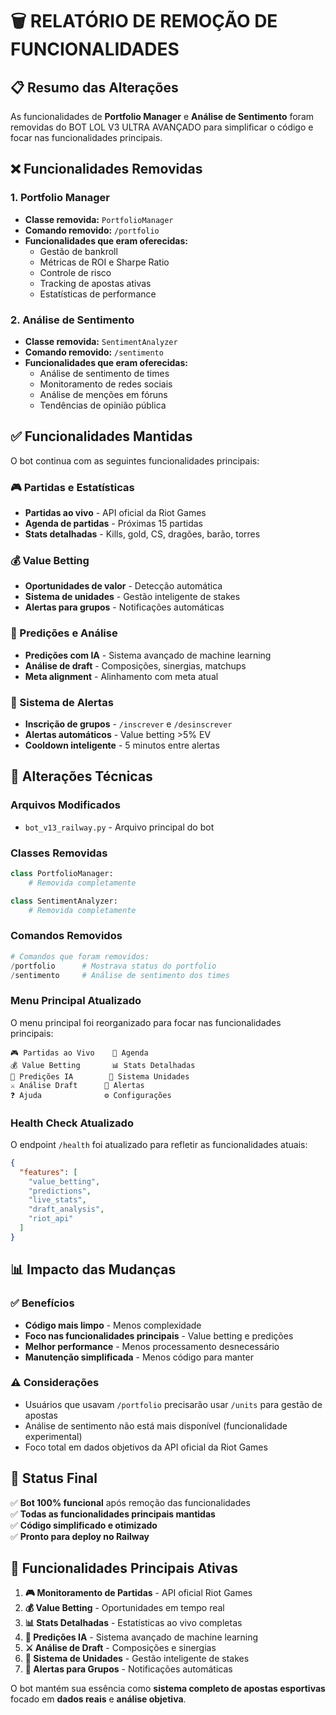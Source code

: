 # 🗑️ RELATÓRIO DE REMOÇÃO DE FUNCIONALIDADES

## 📋 Resumo das Alterações

As funcionalidades de **Portfolio Manager** e **Análise de Sentimento** foram removidas do BOT LOL V3 ULTRA AVANÇADO para simplificar o código e focar nas funcionalidades principais.

## ❌ Funcionalidades Removidas

### 1. Portfolio Manager
- **Classe removida:** `PortfolioManager`
- **Comando removido:** `/portfolio`
- **Funcionalidades que eram oferecidas:**
  - Gestão de bankroll
  - Métricas de ROI e Sharpe Ratio
  - Controle de risco
  - Tracking de apostas ativas
  - Estatísticas de performance

### 2. Análise de Sentimento
- **Classe removida:** `SentimentAnalyzer`
- **Comando removido:** `/sentimento`
- **Funcionalidades que eram oferecidas:**
  - Análise de sentimento de times
  - Monitoramento de redes sociais
  - Análise de menções em fóruns
  - Tendências de opinião pública

## ✅ Funcionalidades Mantidas

O bot continua com as seguintes funcionalidades principais:

### 🎮 Partidas e Estatísticas
- **Partidas ao vivo** - API oficial da Riot Games
- **Agenda de partidas** - Próximas 15 partidas
- **Stats detalhadas** - Kills, gold, CS, dragões, barão, torres

### 💰 Value Betting
- **Oportunidades de valor** - Detecção automática
- **Sistema de unidades** - Gestão inteligente de stakes
- **Alertas para grupos** - Notificações automáticas

### 🔮 Predições e Análise
- **Predições com IA** - Sistema avançado de machine learning
- **Análise de draft** - Composições, sinergias, matchups
- **Meta alignment** - Alinhamento com meta atual

### 🚨 Sistema de Alertas
- **Inscrição de grupos** - `/inscrever` e `/desinscrever`
- **Alertas automáticos** - Value betting >5% EV
- **Cooldown inteligente** - 5 minutos entre alertas

## 🔧 Alterações Técnicas

### Arquivos Modificados
- `bot_v13_railway.py` - Arquivo principal do bot

### Classes Removidas
```python
class PortfolioManager:
    # Removida completamente

class SentimentAnalyzer:
    # Removida completamente
```

### Comandos Removidos
```python
# Comandos que foram removidos:
/portfolio      # Mostrava status do portfolio
/sentimento     # Análise de sentimento dos times
```

### Menu Principal Atualizado
O menu principal foi reorganizado para focar nas funcionalidades principais:

```
🎮 Partidas ao Vivo    📅 Agenda
💰 Value Betting       📊 Stats Detalhadas  
🔮 Predições IA        🎯 Sistema Unidades
⚔️ Análise Draft      🚨 Alertas
❓ Ajuda              ⚙️ Configurações
```

### Health Check Atualizado
O endpoint `/health` foi atualizado para refletir as funcionalidades atuais:

```json
{
  "features": [
    "value_betting",
    "predictions", 
    "live_stats",
    "draft_analysis",
    "riot_api"
  ]
}
```

## 📊 Impacto das Mudanças

### ✅ Benefícios
- **Código mais limpo** - Menos complexidade
- **Foco nas funcionalidades principais** - Value betting e predições
- **Melhor performance** - Menos processamento desnecessário
- **Manutenção simplificada** - Menos código para manter

### ⚠️ Considerações
- Usuários que usavam `/portfolio` precisarão usar `/units` para gestão de apostas
- Análise de sentimento não está mais disponível (funcionalidade experimental)
- Foco total em dados objetivos da API oficial da Riot Games

## 🚀 Status Final

✅ **Bot 100% funcional** após remoção das funcionalidades  
✅ **Todas as funcionalidades principais mantidas**  
✅ **Código simplificado e otimizado**  
✅ **Pronto para deploy no Railway**  

## 🎯 Funcionalidades Principais Ativas

1. **🎮 Monitoramento de Partidas** - API oficial Riot Games
2. **💰 Value Betting** - Oportunidades em tempo real
3. **📊 Stats Detalhadas** - Estatísticas ao vivo completas
4. **🔮 Predições IA** - Sistema avançado de machine learning
5. **⚔️ Análise de Draft** - Composições e sinergias
6. **🎯 Sistema de Unidades** - Gestão inteligente de stakes
7. **🚨 Alertas para Grupos** - Notificações automáticas

O bot mantém sua essência como **sistema completo de apostas esportivas** focado em **dados reais** e **análise objetiva**. 
